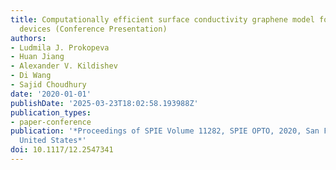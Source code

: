 ```yaml
---
title: Computationally efficient surface conductivity graphene model for tunable graphene-based
  devices (Conference Presentation)
authors:
- Ludmila J. Prokopeva
- Huan Jiang
- Alexander V. Kildishev
- Di Wang
- Sajid Choudhury
date: '2020-01-01'
publishDate: '2025-03-23T18:02:58.193988Z'
publication_types:
- paper-conference
publication: '*Proceedings of SPIE Volume 11282, SPIE OPTO, 2020, San Francisco, California,
  United States*'
doi: 10.1117/12.2547341
---
```

